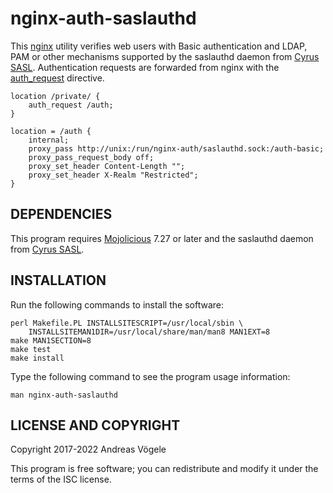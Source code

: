 # nginx-auth-saslauthd

This [nginx](https://nginx.org/) utility verifies web users with Basic
authentication and LDAP, PAM or other mechanisms supported by the saslauthd
daemon from [Cyrus SASL](https://www.cyrusimap.org/sasl/).  Authentication
requests are forwarded from nginx with the
[auth_request](https://nginx.org/en/docs/http/ngx_http_auth_request_module.html)
directive.

    location /private/ {
        auth_request /auth;
    }

    location = /auth {
        internal;
        proxy_pass http://unix:/run/nginx-auth/saslauthd.sock:/auth-basic;
        proxy_pass_request_body off;
        proxy_set_header Content-Length "";
        proxy_set_header X-Realm "Restricted";
    }

## DEPENDENCIES

This program requires [Mojolicious](https://mojolicious.org/) 7.27 or later and
the saslauthd daemon from [Cyrus SASL](https://www.cyrusimap.org/sasl/).

## INSTALLATION

Run the following commands to install the software:

    perl Makefile.PL INSTALLSITESCRIPT=/usr/local/sbin \
        INSTALLSITEMAN1DIR=/usr/local/share/man/man8 MAN1EXT=8
    make MAN1SECTION=8
    make test
    make install

Type the following command to see the program usage information:

    man nginx-auth-saslauthd

## LICENSE AND COPYRIGHT

Copyright 2017-2022 Andreas Vögele

This program is free software; you can redistribute and modify it under the
terms of the ISC license.
